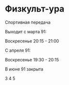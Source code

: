# Физкульт-ура

Спортивная передача

Выходит с марта 91:

Воскресенье 20:15 - 21:00

С апреля 91:

Воскресенье 19:30 - 20:15

В июне 91 закрыта

3 4 5
